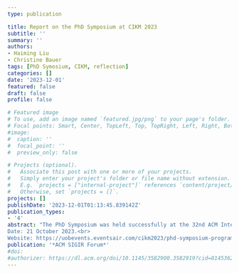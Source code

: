 ```yaml
---
type: publication

title: Report on the PhD Symposium at CIKM 2023
subtitle: ''
summary: ''
authors:
- Haiming Liu
- Christine Bauer
tags: [PhD Symosium, CIKM, reflection]
categories: []
date: '2023-12-01'
featured: false
draft: false
profile: false

# Featured image
# To use, add an image named `featured.jpg/png` to your page's folder.
# Focal points: Smart, Center, TopLeft, Top, TopRight, Left, Right, BottomLeft, Bottom, BottomRight.
#image:
#  caption: ''
#  focal_point: ''
#  preview_only: false

# Projects (optional).
#   Associate this post with one or more of your projects.
#   Simply enter your project's folder or file name without extension.
#   E.g. `projects = ["internal-project"]` references `content/project/deep-learning/index.md`.
#   Otherwise, set `projects = []`.
projects: []
publishDate: '2023-12-01T01:13:45.839142Z'
publication_types:
- '4'
abstract: "The PhD Symposium was held successfully at the 32nd ACM International Conference on Information and Knowledge Management (CIKM 2023). A total of 22 people attended online or in person at the whole day event, which included two chairs, six mentors, nine students, and five panelists. Five people attended online, and 17 people attended in person. The sessions contain Chairs' opening and closing addresses, student talks, a panel session, and mentoring sessions. The feedback was very positive, especially about the lively discussion and the quality of work.<br>
Date: 21 October 2023.<br>
Website: https://uobevents.eventsair.com/cikm2023/phd-symposium-programme---saturday-21st-october"
publication: '*ACM SIGIR Forum*'
#doi: 
#authorizer: https://dl.acm.org/doi/10.1145/3582900.3582919?cid=81453628934
---
```

